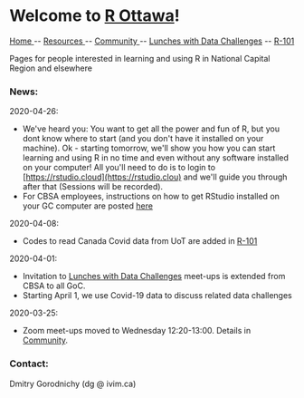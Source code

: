 # Welcome to [R Ottawa](https://ivi-m.github.io/R-Ottawa/)! 

[ Home ](https://IVI-M.github.io/R-Ottawa/) --  [ Resources ](resources.md) -- [ Community ](community.md) -- [Lunches with Data Challenges](meetups.md) -- [ R-101 ](https://github.com/IVI-M/R-Ottawa/tree/master/r101)

Pages for people interested in learning and using R in National Capital Region and elsewhere


### News:  

2020-04-26:
- We've heard you: You want to get all the power and fun of R, but you dont know where to start (and you don't have it installed on your machine). Ok - starting tomorrow, we'll show you how you can start learning and using R in  no time and even without any software installed on your computer! All you'll need to do is to login to [https://rstudio.cloud](https://rstudio.clou) and we'll guide you through after that (Sessions will be recorded).
- For CBSA employees, instructions on how to get RStudio installed on your GC computer are posted [here](install.md)

2020-04-08: 
- Codes to read Canada Covid data from UoT are added in [ R-101 ](https://github.com/IVI-M/R-Ottawa/tree/master/r101)

2020-04-01:     
- Invitation to [Lunches with Data Challenges](meetups.md) meet-ups is extended from CBSA to all GoC.  
- Starting  April 1, we use Covid-19 data to discuss related data challenges

2020-03-25:    
- Zoom meet-ups moved to Wednesday 12:20-13:00. Details in [Community](community.md).




### Contact:

Dmitry Gorodnichy  (dg @ ivim.ca)
<!-- Questions/comments: dg@ivim.ca (dmitry@gorodnichy.ca) or via gcconnex.ca -->
